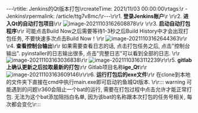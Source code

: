 ---\rtitle: Jenkins的Qt版本打包\rcreateTime: 2021/11/03 00:00:00\rtags:\r  - Jenkins\rpermalink: /article/ttg7v8mc/\r---\r\r1. **登录Jenkins账户**\r	\r\r2. **进入Qt的自动打包项目**\r\r	![image-20211103162608878](/screen_shot/image-20211103162608878.png)\r\r	\r\r3. **启动自动打包程序**\r\r	可能点击Build Now之后需要等待1-3秒之后Build History中才会出现打包任务, 不要快速多次点击Build Now！\r\r	![image-20211103162644363](/screen_shot/image-20211103162644363.png)\r\r	\r4. **查看控制台输出**\r\r	如果需要查看日志的话, 点击打包任务之后, 点击"控制台输出". pyinstaller的日志输出很多, 点击"完整日志"可以看到全部的日志. \r\r	![image-20211103163036838](/screen_shot/image-20211103163036838.png)\r\r	![image-20211103163112239](/screen_shot/image-20211103163112239.png)\r\r\r5. **gitlab上确认更新之后拉取最新的打包**\r\r	Gitlab项目名称**ige_Qt**\r\r	![image-20211103163609146](/screen_shot/image-20211103163609146.png)\r\r\r6. **运行打包后的exe文件**\r\r	在clone到本地的文件夹下直接在cmd中执行main.exe即可启动钓鱼城Qt版本. \r\r::: warning 可能遇到的问题\r360会阻止一个bat的运行, 需要在打包过程中点击允许才能正常打包. 无法为这个bat添加阻挡白名单, 因为该bat的名称跟本次打包的任务号相关, 每次都会变化\r:::